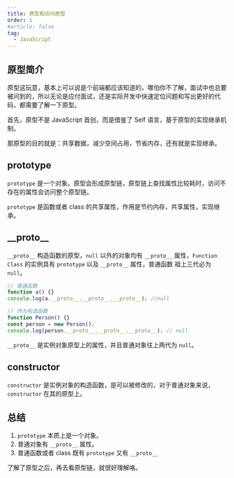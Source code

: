 ```yaml
---
title: 原型和访问原型
order: 1
#article: false
tag:
  - JavaScript
---
```


## 原型简介

原型这玩意，基本上可以说是个前端都应该知道的，哪怕你不了解，面试中也总要被问到的，所以无论是应付面试，还是实际开发中快速定位问题和写出更好的代码，都需要了解一下原型。

首先，原型不是 JavaScript 首创，而是借鉴了 Self 语言，基于原型的实现继承机制。

那原型的目的就是：共享数据，减少空间占用，节省内存，还有就是实现继承。

## prototype

`prototype` 是一个对象。原型会形成原型链，原型链上查找属性比较耗时，访问不存在的属性会访问整个原型链。

`prototype` 是函数或者 class 的共享属性，作用是节约内存，共享属性，实现继承。

## \_\_proto\_\_

`__proto__` 构造函数的原型，`null` 以外的对象均有 `__proto__` 属性，`Function` `Class` 的实例具有 `prototype` 以及 `__proto__` 属性，普通函数 祖上三代必为 `null`。

```javascript
// 普通函数
function a() {}
console.log(a.__proto__.__proto__.__proto__); //null

// 作为构造函数
function Person() {}
const person = new Person();
console.log(person.__proto__.__proto__.__proto__); // null
```

`__proto__` 是实例对象原型上的属性，并且普通对象往上两代为 `null`。

## constructor

`constructor` 是实例对象的构造函数，是可以被修改的，对于普通对象来说，`constructor` 在其的原型上。

## 总结

1. `prototype` 本质上是一个对象。
2. 普通对象有 `__proto__` 属性。
3. 普通函数或者 class 既有 `prototype` 又有 `__proto__`

了解了原型之后，再去看原型链，就很好理解咯。

